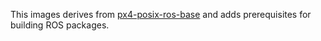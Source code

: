 This images derives from [px4-posix-ros-base](../px4-posix-ros-base) and adds prerequisites for building ROS packages.
